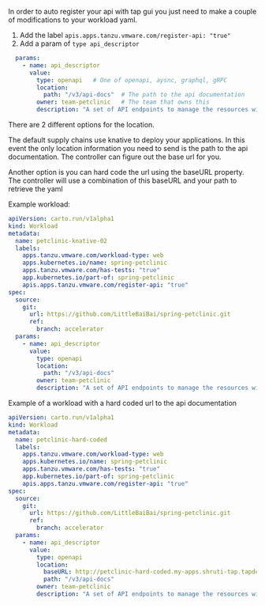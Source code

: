 In order to auto register your api with tap gui you just need to make a couple of modifications to your workload yaml.

1. Add the label `apis.apps.tanzu.vmware.com/register-api: "true"`
1. Add a param of `type api_descriptor`

```yaml
  params:
    - name: api_descriptor
      value:
        type: openapi   # One of openapi, aysnc, graphql, gRPC
        location: 
          path: "/v3/api-docs"  # The path to the api documentation
        owner: team-petclinic   # The team that owns this
        description: "A set of API endpoints to manage the resources within the petclinic app."
```

There are 2 different options for the location. 

The default supply chains use knative to deploy your applications. In this event the only location information you need to send is the path to the api documentation. The controller can figure out the base url for you.

Another option is you can hard code the url using the baseURL property.  The controller will use a combination of this baseURL and your path to retrieve the yaml

Example workload:

```yaml
apiVersion: carto.run/v1alpha1
kind: Workload
metadata:
  name: petclinic-knative-02
  labels:
    apps.tanzu.vmware.com/workload-type: web
    apps.kubernetes.io/name: spring-petclinic
    apps.tanzu.vmware.com/has-tests: "true"
    app.kubernetes.io/part-of: spring-petclinic
    apis.apps.tanzu.vmware.com/register-api: "true" 
spec:
  source:
    git:
      url: https://github.com/LittleBaiBai/spring-petclinic.git
      ref:
        branch: accelerator
  params:
    - name: api_descriptor
      value:
        type: openapi
        location: 
          path: "/v3/api-docs"
        owner: team-petclinic
        description: "A set of API endpoints to manage the resources within the petclinic app."

```

Example of a workload with a hard coded url to the api documentation
```yaml
apiVersion: carto.run/v1alpha1
kind: Workload
metadata:
  name: petclinic-hard-coded
  labels:
    apps.tanzu.vmware.com/workload-type: web
    apps.kubernetes.io/name: spring-petclinic
    apps.tanzu.vmware.com/has-tests: "true"
    app.kubernetes.io/part-of: spring-petclinic
    apis.apps.tanzu.vmware.com/register-api: "true"
spec:
  source:
    git:
      url: https://github.com/LittleBaiBai/spring-petclinic.git
      ref:
        branch: accelerator
  params:
    - name: api_descriptor
      value:
        type: openapi
        location: 
          baseURL: http://petclinic-hard-coded.my-apps.shruti-tap.tapdemo.vmware.com/    
          path: "/v3/api-docs"
        owner: team-petclinic
        description: "A set of API endpoints to manage the resources within the petclinic app."
```